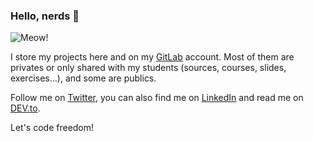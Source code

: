<!--
**sqyqh/sqyqh** is a ✨ _special_ ✨ repository because its `README.md` (this file) appears on my GitHub profile.
-->
### Hello, nerds 👋

![Meow! ](https://github.githubassets.com/images/mona-whisper.gif "Meow! ")

I store my projects here and on my [GitLab](https://gitlab.com/sqyqh) account. Most of them are privates or only shared with my students (sources, courses, slides, exercises...), and some are publics.

Follow me on [Twitter](https://twitter.com/sqyqh), you can also find me on [LinkedIn](https://linkedin.com/in/sqyqh) and read me on [DEV.to](https://dev.to/sqyqh).

Let's code freedom!
<!--
- 🔭 I’m currently working on ...
- 🌱 I’m currently learning ...
- 👯 I’m looking to collaborate on ...
- 🤔 I’m looking for help with ...
- 💬 Ask me about ...
- 📫 How to reach me: ...
- ⚡ Fun fact: ...
-->

